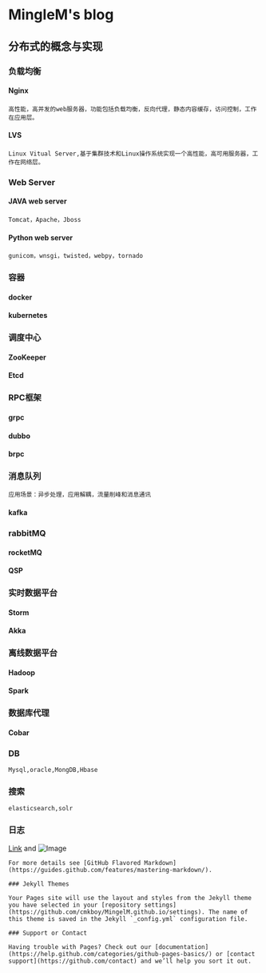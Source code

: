 # MingleM's blog
## 分布式的概念与实现
### 负载均衡
#### Nginx
	高性能，高并发的web服务器，功能包括负载均衡，反向代理，静态内容缓存，访问控制，工作在应用层。
#### LVS 
	Linux Vitual Server,基于集群技术和Linux操作系统实现一个高性能，高可用服务器，工作在网络层。
### Web Server
#### JAVA web server
	Tomcat，Apache，Jboss
#### Python web server
	gunicom，wnsgi，twisted，webpy，tornado
### 容器
#### docker
#### kubernetes
### 调度中心
#### ZooKeeper
#### Etcd
### RPC框架
#### grpc
#### dubbo
#### brpc
### 消息队列
	应用场景：异步处理，应用解耦，流量削峰和消息通讯
#### kafka
### rabbitMQ
#### rocketMQ
#### QSP
### 实时数据平台
#### Storm
#### Akka
### 离线数据平台
#### Hadoop
#### Spark
### 数据库代理
#### Cobar
### DB
	Mysql,oracle,MongDB,Hbase
### 搜索
	elasticsearch,solr
### 日志

[Link](url) and ![Image](src)

```
For more details see [GitHub Flavored Markdown](https://guides.github.com/features/mastering-markdown/).

### Jekyll Themes

Your Pages site will use the layout and styles from the Jekyll theme you have selected in your [repository settings](https://github.com/cmkboy/MingelM.github.io/settings). The name of this theme is saved in the Jekyll `_config.yml` configuration file.

### Support or Contact

Having trouble with Pages? Check out our [documentation](https://help.github.com/categories/github-pages-basics/) or [contact support](https://github.com/contact) and we’ll help you sort it out.
